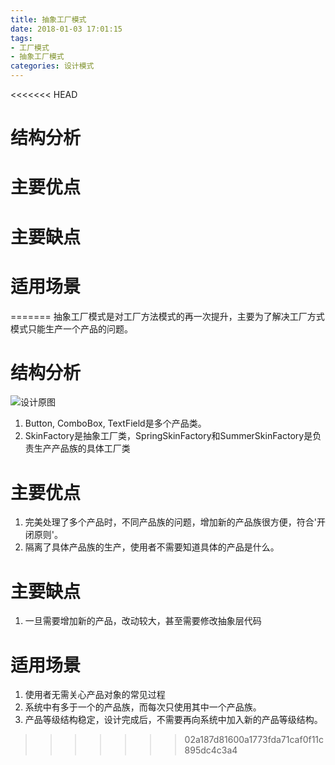 ```yaml
---
title: 抽象工厂模式
date: 2018-01-03 17:01:15
tags:
- 工厂模式
- 抽象工厂模式
categories: 设计模式
---
```

<<<<<<< HEAD
# 结构分析
# 主要优点
# 主要缺点
# 适用场景
=======
抽象工厂模式是对工厂方法模式的再一次提升，主要为了解决工厂方式模式只能生产一个产品的问题。
# 结构分析
![设计原图](http://img.blog.csdn.net/20130713164620203?watermark/2/text/aHR0cDovL2Jsb2cuY3Nkbi5uZXQvTG92ZUxpb24=/font/5a6L5L2T/fontsize/400/fill/I0JBQkFCMA==/dissolve/70/gravity/SouthEast)
1. Button, ComboBox, TextField是多个产品类。
2. SkinFactory是抽象工厂类，SpringSkinFactory和SummerSkinFactory是负责生产产品族的具体工厂类

# 主要优点
1. 完美处理了多个产品时，不同产品族的问题，增加新的产品族很方便，符合'开闭原则'。
2. 隔离了具体产品族的生产，使用者不需要知道具体的产品是什么。

# 主要缺点
1. 一旦需要增加新的产品，改动较大，甚至需要修改抽象层代码

# 适用场景
1. 使用者无需关心产品对象的常见过程
2. 系统中有多于一个的产品族，而每次只使用其中一个产品族。
3. 产品等级结构稳定，设计完成后，不需要再向系统中加入新的产品等级结构。
>>>>>>> 02a187d81600a1773fda71caf0f11c895dc4c3a4
